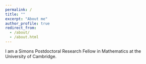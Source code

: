 ```yaml
---
permalink: /
title: ""
excerpt: "About me"
author_profile: true
redirect_from: 
  - /about/
  - /about.html
---
```


I am a Simons Postdoctoral Research Fellow in Mathematics at the University of Cambridge.
